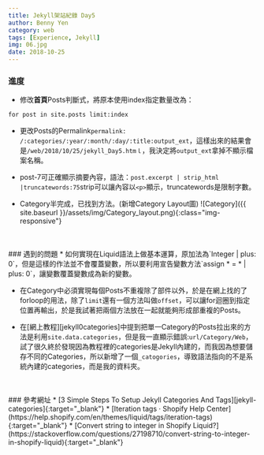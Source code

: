 ```yaml
---
title: Jekyll架站紀錄 Day5
author: Benny Yen
category: web
tags: [Experience, Jekyll]
img: 06.jpg
date: 2018-10-25
---
```

### 進度  
* 修改**首頁**Posts判斷式，將原本使用index指定數量改為：
```html
for post in site.posts limit:index
```

* 更改Posts的Permalink`permalink: /:categories/:year/:month/:day/:title:output_ext`，這樣出來的結果會是`/web/2018/10/25/jekyll_Day5.htmｌ`，我決定將`output_ext`拿掉不顯示檔案名稱。

* post-7可正確顯示摘要內容，語法：`post.excerpt | strip_html |truncatewords:75`strip可以讓內容以`<p>`顯示，truncatewords是限制字數。

* Category半完成，已找到方法。(新增Category Layout圖)
![Category]({{ site.baseurl }}/assets/img/Category_layout.png){:class="img-responsive"} 
<br>
<br>
### 遇到的問題  
* 如何實現在Liquid語法上做基本運算，原加法為`Integer | plus: 0`，但是這樣的作法並不會覆蓋變數，所以要利用宣告變數方法`assign * = * | plus: 0`，讓變數覆蓋變數成為新的變數。

* 在Category中必須實現每個Posts不重複除了部件以外，於是在網上找的了forloop的用法，除了`limit`還有一個方法叫做`offset`，可以讓for迴圈到指定位置再輸出，於是我試著把兩個方法放在一起就能夠形成部重複的Posts。

* 在[網上教程][jekyll0categories]中提到把單一Category的Posts拉出來的方法是利用`site.data.categories`，但是我一直顯示錯誤:`url/Category/Web`，試了很久終於發現因為教程裡的categories是Jekyll內建的，而我因為想要儲存不同的Categories，所以新增了一個`_catogories`，導致語法指向的不是系統內建的categories，而是我的資料夾。
<br>
<br>
### 參考網址
* [3 Simple Steps To Setup Jekyll Categories And Tags][jekyll-categories]{:target="_blank"}
* [Iteration tags · Shopify Help Center](https://help.shopify.com/en/themes/liquid/tags/iteration-tags){:target="_blank"}
* [Convert string to integer in Shopify Liquid?](https://stackoverflow.com/questions/27198710/convert-string-to-integer-in-shopify-liquid){:target="_blank"}


[jekyll-categories]: https://blog.webjeda.com/jekyll-categories/